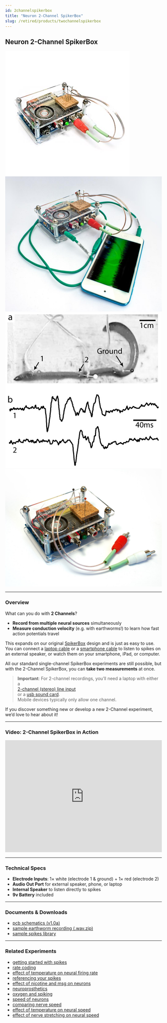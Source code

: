 ```yaml
---
id: 2channelspikerbox
title: "Neuron 2-Channel SpikerBox"
slug: /retired/products/twochannelspikerbox
---
```


## Neuron 2-Channel SpikerBox

![2-Channel SpikerBox Square](./img/2channel_spikerbox_square.jpg)  
![SpikerBox connected to iPod](./img/smartphonecableipod.jpg)  
![Data Collected from 2-Channel SpikerBox](./img/twochanneldata.jpg)  
![Another View](./img/2channel_1.jpg)

---

### Overview

What can you do with **2 Channels**?
- **Record from multiple neural sources** simultaneously
- **Measure conduction velocity** (e.g. with earthworms!) to learn how fast action potentials travel

This expands on our original [SpikerBox](spikerbox.md) design and is just as easy to use. You can connect a [laptop cable](laptopcable.md) or a [smartphone cable](smartphonecable.md) to listen to spikes on an external speaker, or watch them on your smartphone, iPad, or computer.

All our standard single-channel SpikerBox experiments are still possible, but with the 2-Channel SpikerBox, you can **take two measurements** at once.

> **Important**: For 2-channel recordings, you’ll need a laptop with either a  
> [2-channel (stereo) line input](http://en.wiki.backyardbrains.com/Testing_Stereo_Input_on_Your_Computer)  
> or a [usb sound card](https://griffintechnology.com/us/imic).  
> Mobile devices typically only allow one channel.

If you discover something new or develop a new 2-Channel experiment, we’d love to hear about it!

---

### Video: 2-Channel SpikerBox in Action

<iframe width="100%" height="360" src="https://www.youtube.com/embed/uNM06ONoBAY" frameborder="0" allowfullscreen></iframe>

---

### Technical Specs

- **Electrode Inputs**: 1× white (electrode 1 & ground) + 1× red (electrode 2)  
- **Audio Out Port** for external speaker, phone, or laptop  
- **Internal Speaker** to listen directly to spikes  
- **9v Battery** included

---

### Documents & Downloads

- [pcb schematics (v1.0a)](./files/2chanspikerbox.v.1.0a.pdf)
- [sample earthworm recording (.wav.zip)](http://www.backyardbrains.com/experiments/files/earthworm_10%20seconds_mgf_5cm_5_seconds_silence_10%20seconds_lgf_5_cm_electrode_separation.wav.zip)
- [sample spikes library](http://wiki.backyardbrains.com/spikes_library)

---

### Related Experiments

- [getting started with spikes](../experiments/spikerbox.md)
- [rate coding](../experiments/ratecoding.md)
- [effect of temperature on neural firing rate](../experiments/temperature.md)
- [referencing your spikes](../experiments/referencing.md)
- [effect of nicotine and msg on neurons](../experiments/neuropharmacology.md)
- [neuroprosthetics](../experiments/neuroprosthetics.md)
- [oxygen and spiking](../experiments/oxygen.md)
- [speed of neurons](../experiments/speed.md)
- [comparing nerve speed](../experiments/comparingnervespeed.md)
- [effect of temperature on neural speed](../experiments/wormtemperature.md)
- [effect of nerve stretching on neural speed](../experiments/wormstretch.md)
